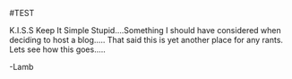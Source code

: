 #TEST 

K.I.S.S
Keep It Simple Stupid....Something I should have considered when deciding to host a blog.....
That said this is yet another place for any rants.
Lets see how this goes.....


-Lamb
